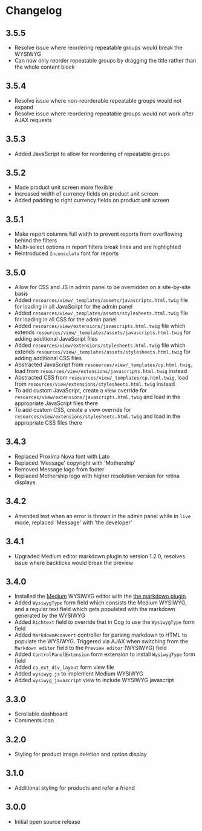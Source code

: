 # Changelog

## 3.5.5

- Resolve issue where reordering repeatable groups would break the WYSIWYG
- Can now only reorder repeatable groups by dragging the title rather than the whole content block

## 3.5.4

- Resolve issue where non-reorderable repeatable groups would not expand
- Resolve issue where reordering repeatable groups would not work after AJAX requests

## 3.5.3

- Added JavaScript to allow for reordering of repeatable groups

## 3.5.2

- Made product unit screen more flexible
- Increased width of currency fields on product unit screen
- Added padding to right currency fields on product unit screen

## 3.5.1

- Make report columns full width to prevent reports from overflowing behind the filters
- Multi-select options in report filters break lines and are highlighted
- Reintroduced `Inconsolata` font for reports

## 3.5.0

- Allow for CSS and JS in admin panel to be overridden on a site-by-site basis
- Added `resources/view/_templates/assets/javascripts.html.twig` file for loading in all JavaScript for the admin panel
- Added `resources/view/_templates/assets/stylesheets.html.twig` file for loading in all CSS for the admin panel
- Added `resources/view/extensions/javascripts.html.twig` file which extends `resources/view/_templates/assets/javascripts.html.twig` for adding additional JavaScript files
- Added `resources/view/extensions/stylesheets.html.twig` file which extends `resources/view/_templates/assets/stylesheets.html.twig` for adding additional CSS files
- Abstracted JavaScript from `resouerces/view/_templates/cp.html.twig`, load from `resources/view/extensions/javascripts.html.twig` instead
- Abstracted CSS from `resouerces/view/_templates/cp.html.twig`, load from `resources/view/extensions/stylesheets.html.twig` instead
- To add custom JavaScript, create a view override for `resources/view/extensions/javascripts.html.twig` and load in the appropriate JavaScript files there
- To add custom CSS, create a view override for `resources/view/extensions/stylesheets.html.twig` and load in the appropriate CSS files there

## 3.4.3

- Replaced Proxima Nova font with Lato
- Replaced 'Message' copyright with 'Mothership'
- Removed Message logo from footer
- Replaced Mothership logo with higher resolution version for retina displays

## 3.4.2

- Amended text when an error is thrown in the admin panel while in `live` mode, replaced 'Message' with 'the developer'

## 3.4.1

- Upgraded Medium editor markdown plugin to version 1.2.0, resolves issue where backticks would break the preview

## 3.4.0

- Installed the <a href="https://github.com/daviferreira/medium-editor">Medium</a> WYSIWYG editor with the <a href="https://github.com/IonicaBizau/medium-editor-markdown">the markdown plugin</a>
- Added `WysiwygType` form field which consists the Medium WYSIWYG, and a regular text field which gets populated with the markdown generated by the WYSIWYG
- Added `Richtext` field to override that in Cog to use the `WysiwygType` form field
- Added `Markdown#convert` controller for parsing markdown to HTML to populate the WYSIWYG. Triggered via AJAX when switching from the `Markdown editor` field to the `Preview editor` (WYSIWYG) field
- Added `ControlPanelExtension` form extension to install `WysiwygType` form field
- Added `cp_ext_div_layout` form view file
- Added `wysiwyg.js` to implement Medium WYSIWYG
- Added `wysiwyg_javascript` view to include WYSIWYG javascript

## 3.3.0

- Scrollable dashboard
- Comments icon

## 3.2.0

- Styling for product image deletion and option display

## 3.1.0

- Additional styling for products and refer a friend

## 3.0.0

- Initial open source release
